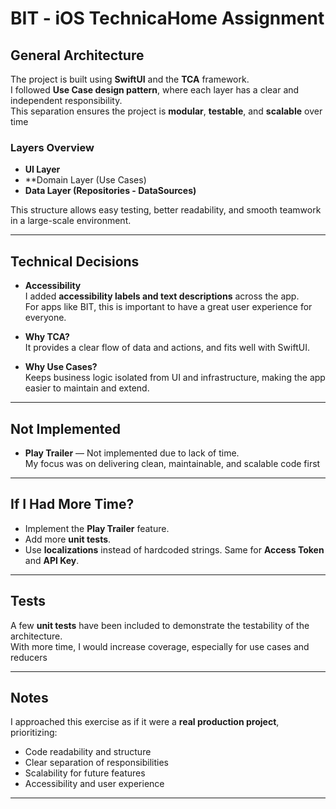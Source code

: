 # BIT - iOS TechnicaHome Assignment

## General Architecture

The project is built using **SwiftUI** and the **TCA** framework.  
I followed **Use Case design pattern**, where each layer has a clear and independent responsibility.  
This separation ensures the project is **modular**, **testable**, and **scalable** over time

### Layers Overview
- **UI Layer**
- **Domain Layer (Use Cases)
- **Data Layer (Repositories - DataSources)**

This structure allows easy testing, better readability, and smooth teamwork in a large-scale environment.

---

## Technical Decisions
- **Accessibility**  
  I added **accessibility labels and text descriptions** across the app.  
  For apps like BIT, this is important to have a great user experience for everyone.
  
- **Why TCA?**  
  It provides a clear flow of data and actions, and fits well with SwiftUI.
  
- **Why Use Cases?**  
  Keeps business logic isolated from UI and infrastructure, making the app easier to maintain and extend.

---

## Not Implemented

- **Play Trailer** — Not implemented due to lack of time.  
  My focus was on delivering clean, maintainable, and scalable code first

---

## If I Had More Time?

- Implement the **Play Trailer** feature.  
- Add more **unit tests**.  
- Use **localizations** instead of hardcoded strings. Same for **Access Token** and **API Key**.
---

## Tests

A few **unit tests** have been included to demonstrate the testability of the architecture.  
With more time, I would increase coverage, especially for use cases and reducers

---

## Notes

I approached this exercise as if it were a **real production project**, prioritizing:
- Code readability and structure
- Clear separation of responsibilities
- Scalability for future features
- Accessibility and user experience

---
